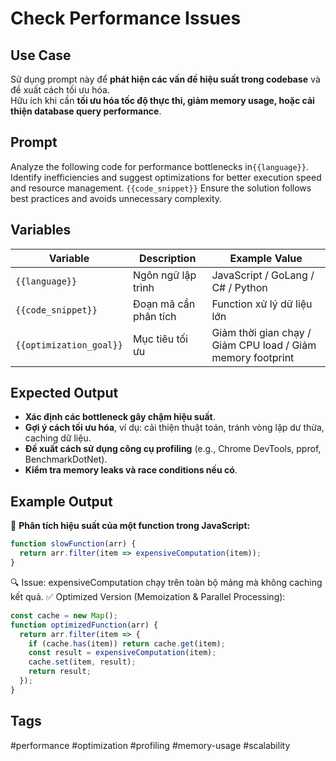 # Check Performance Issues  

## **Use Case**  
Sử dụng prompt này để **phát hiện các vấn đề hiệu suất trong codebase** và đề xuất cách tối ưu hóa.  
Hữu ích khi cần **tối ưu hóa tốc độ thực thi, giảm memory usage, hoặc cải thiện database query performance**.  

## **Prompt**  
Analyze the following code for performance bottlenecks in`{{language}}`.
Identify inefficiencies and suggest optimizations for better execution speed and resource management.
`{{code_snippet}}`
Ensure the solution follows best practices and avoids unnecessary complexity.

## **Variables**  
| Variable | Description | Example Value |
|----------|------------|--------------|
| `{{language}}` | Ngôn ngữ lập trình | JavaScript / GoLang / C# / Python |
| `{{code_snippet}}` | Đoạn mã cần phân tích | Function xử lý dữ liệu lớn |
| `{{optimization_goal}}` | Mục tiêu tối ưu | Giảm thời gian chạy / Giảm CPU load / Giảm memory footprint |

## **Expected Output**  
- **Xác định các bottleneck gây chậm hiệu suất**.  
- **Gợi ý cách tối ưu hóa**, ví dụ: cải thiện thuật toán, tránh vòng lặp dư thừa, caching dữ liệu.  
- **Đề xuất cách sử dụng công cụ profiling** (e.g., Chrome DevTools, pprof, BenchmarkDotNet).  
- **Kiểm tra memory leaks và race conditions nếu có**.  

## **Example Output**  
📌 **Phân tích hiệu suất của một function trong JavaScript:**  
```javascript
function slowFunction(arr) {
  return arr.filter(item => expensiveComputation(item));
}
```
🔍 Issue: expensiveComputation chạy trên toàn bộ mảng mà không caching kết quả.
✅ Optimized Version (Memoization & Parallel Processing):
```javascript
const cache = new Map();
function optimizedFunction(arr) {
  return arr.filter(item => {
    if (cache.has(item)) return cache.get(item);
    const result = expensiveComputation(item);
    cache.set(item, result);
    return result;
  });
}
```

## **Tags**
#performance #optimization #profiling #memory-usage #scalability
